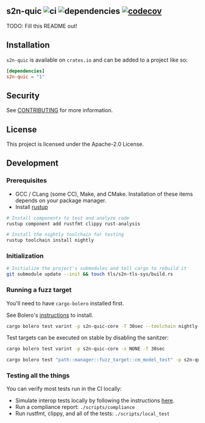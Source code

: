 ## s2n-quic ![ci](https://github.com/awslabs/s2n-quic/workflows/ci/badge.svg) ![dependencies](https://github.com/awslabs/s2n-quic/workflows/dependencies/badge.svg) [![codecov](https://codecov.io/gh/awslabs/s2n-quic/branch/main/graph/badge.svg?token=DUSPM9SQW2)](https://codecov.io/gh/awslabs/s2n-quic)

TODO: Fill this README out!

## Installation

`s2n-quic` is available on `crates.io` and can be added to a project like so:

```toml
[dependencies]
s2n-quic = "1"
```

## Security

See [CONTRIBUTING](CONTRIBUTING.md#security-issue-notifications) for more information.

## License

This project is licensed under the Apache-2.0 License.

## Development

### Prerequisites

- GCC / CLang (some CC), Make, and CMake. Installation of these
  items depends on your package manager.
- Install [rustup](https://rustup.rs/)

```sh
# Install components to test and analyze code
rustup component add rustfmt clippy rust-analysis

# Install the nightly toolchain for testing
rustup toolchain install nightly
```

### Initialization

```sh
# Initialize the project's submodules and tell cargo to rebuild it
git submodule update --init && touch tls/s2n-tls-sys/build.rs
```

### Running a fuzz target

You'll need to have `cargo-bolero` installed first.

See Bolero's [instructions](https://camshaft.github.io/bolero/cli-installation.html) to install.

```bash
cargo bolero test varint -p s2n-quic-core -T 30sec --toolchain nightly-2021-09-12 -s address
```

Test targets can be executed on stable by disabling the sanitzer:

```bash
cargo bolero test varint -p s2n-quic-core -s NONE -T 30sec
```

```bash
cargo bolero test "path::manager::fuzz_target::cm_model_test" -p s2n-quic-transport -T 30sec --toolchain nightly-2021-09-12 -s NONE
```

### Testing all the things

You can verify most tests run in the CI locally:

 * Simulate interop tests locally by following the instructions [here](scripts/interop/README.md).
 * Run a compliance report: `./scripts/compliance`
 * Run rustfmt, clippy, and all of the tests: `./scripts/local_test`
